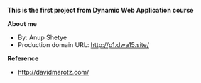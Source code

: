 **This is the first project from Dynamic Web Application course**

**About me**
+ By: Anup Shetye
+ Production domain URL: <http://p1.dwa15.site/>

**Reference**
+ http://davidmarotz.com/
